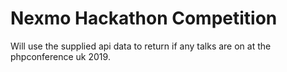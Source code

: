 # Nexmo Hackathon Competition

Will use the supplied api data to return if any talks are on at the phpconference uk 2019.
